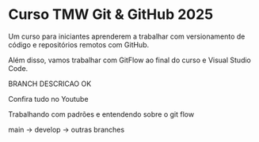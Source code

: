 # Curso TMW Git & GitHub 2025

Um curso para iniciantes aprenderem a trabalhar com versionamento de código e repositórios remotos com GitHub.

Além disso, vamos trabalhar com GitFlow ao final do curso e Visual Studio Code.

BRANCH DESCRICAO OK

Confira tudo no Youtube

Trabalhando com padrões e entendendo sobre o git flow

main -> develop -> outras branches
